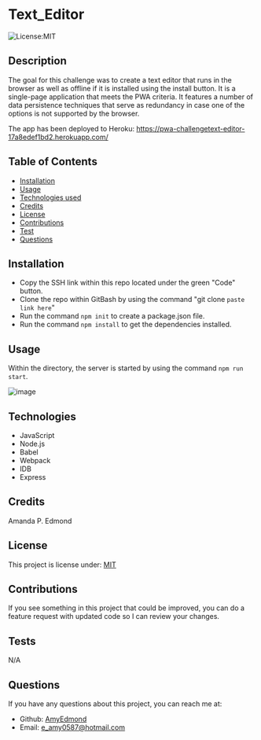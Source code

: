 # Text_Editor
![License:MIT](http://img.shields.io/badge/license-MIT-blue.svg)

## Description

The goal for this challenge was to create a text editor that runs in the browser as well as offline if it is installed using the install button. It is a single-page application that meets the PWA criteria. It features a number of data persistence techniques that serve as redundancy in case one of the options is not supported by the browser.

The app has been deployed to Heroku:
https://pwa-challengetext-editor-17a8edef1bd2.herokuapp.com/

## Table of Contents

* [Installation](#installation)
* [Usage](#usage)
* [Technologies used](#technologies)
* [Credits](#credits)
* [License](#license)
* [Contributions](#contributions)
* [Test](#tests)
* [Questions](#questions)

## Installation

* Copy the SSH link within this repo located under the green "Code" button.
* Clone the repo within GitBash by using the command "git clone `paste link here`"
* Run the command `npm init` to create a package.json file.
* Run the command `npm install` to get the dependencies installed.


## Usage

Within the directory, the server is started by using the command `npm run start`.

![image](https://github.com/AmyEdmond/Text_Editor/assets/122325607/ef9ff4a5-eba7-4d0a-a79c-6b8c57164635)

## Technologies

* JavaScript
* Node.js
* Babel
* Webpack
* IDB
* Express


## Credits

Amanda P. Edmond

## License

This project is license under: [MIT](https://lbesson.mit-license.org/)

## Contributions

If you see something in this project that could be improved, you can do a feature request with updated code so I can review your changes.


## Tests
N/A

## Questions

If you have any questions about this project, you can reach me at:
* Github: [AmyEdmond](https://github.com/AmyEdmond)
* Email: [e_amy0587@hotmail.com](e_amy0587@hotmail.com)
